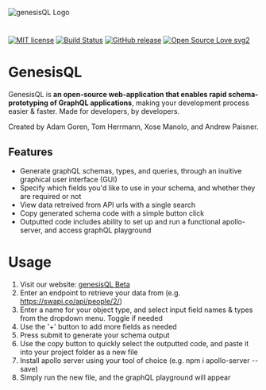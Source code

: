 ![genesisQL Logo](https://github.com/oslabs-beta/genesisQL/blob/dev/public/genesisCrop.png?raw=true)

#
[![MIT license](https://img.shields.io/badge/License-MIT-blue.svg)](https://lbesson.mit-license.org/)
[![Build Status](http://img.shields.io/travis/badges/badgerbadgerbadger.svg?style=flat-square)](https://travis-ci.org/badges/badgerbadgerbadger)
[![GitHub release](https://img.shields.io/github/release/Naereen/StrapDown.js.svg)](https://GitHub.com/Naereen/StrapDown.js/releases/)
[![Open Source Love svg2](https://badges.frapsoft.com/os/v2/open-source.svg?v=103)](https://github.com/ellerbrock/open-source-badges/)

# GenesisQL
GenesisQL is **an open-source web-application that enables rapid schema-prototyping of GraphQL applications**, making your development process easier & faster. Made for developers, by developers.

Created by Adam Goren, Tom Herrmann, Xose Manolo, and Andrew Paisner.

## Features
- Generate graphQL schemas, types, and queries, through an inuitive graphical user interface (GUI)
- Specify which fields you'd like to use in your schema, and whether they are required or not
- View data retreived from API urls with a single search
- Copy generated schema code with a simple button click
- Outputted code includes ability to set up and run a functional apollo-server, and access graphQL playground

# Usage
1) Visit our website: [genesisQL Beta](http://www.genesisql.com/)
2) Enter an endpoint to retrieve your data from (e.g. https://swapi.co/api/people/2/)
3) Enter a name for your object type, and select input field names & types from the dropdown menu. Toggle if needed
4) Use the '+' button to add more fields as needed
5) Press submit to generate your schema output
6) Use the copy button to quickly select the outputted code, and paste it into your project folder as a new file
7) Install apollo server using your tool of choice (e.g. npm i apollo-server --save)
8) Simply run the new file, and the graphQL playground will appear
